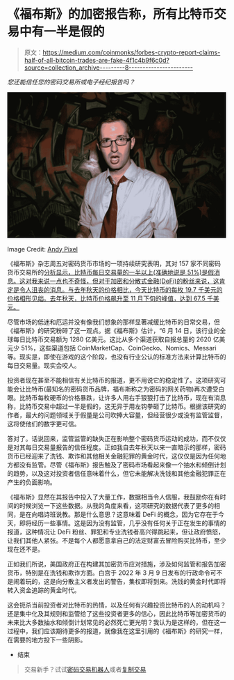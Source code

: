 # 《福布斯》的加密报告称，所有比特币交易中有一半是假的

> 原文：<https://medium.com/coinmonks/forbes-crypto-report-claims-half-of-all-bitcoin-trades-are-fake-4f1c4b9f6c0d?source=collection_archive---------8----------------------->

*您还能信任您的密码交易所或电子经纪报告吗？*

![](img/e97b52647dd3fe9953f294e5738b47d3.png)

Image Credit: [Andy Pixel](https://www.flickr.com/photos/smull/)

《福布斯》杂志周五对密码货币市场的一项持续研究表明，其对 157 家不同密码货币交易所的[分析显示，比特币每日交易量的一半以上(准确地说是 51%)是假消息。这对我来说一点也不奇怪，但对于加密和分散式金融(DeFi)的粉丝来说，这肯定是令人沮丧的消息。与去年秋天的价格相比，今天比特币的每枚 19.7 千美元的价格相形见绌。去年秋天，比特币价格飙升至 11 月下旬的峰值，达到 67.5 千美元。](https://www.forbes.com/sites/javierpaz/2022/08/26/more-than-half-of-all-bitcoin-trades-are-fake/?sh=776659256681)

尽管市场的低迷和厄运并没有像我们想象的那样显著减缓比特币的日常交易，但《福布斯》的研究粉碎了这一观点。据《福布斯》估计，“6 月 14 日，该行业的全球每日比特币交易额为 1280 亿美元。这比从多个渠道获取自报总量的 2620 亿美元少 51%，这些渠道包括 CoinMarketCap、CoinGecko、Nomics、Messari 等。现实是，即使在游戏的这个阶段，也没有行业公认的标准方法来计算比特币的每日交易量。现实会咬人。

投资者现在甚至不能相信有关比特币的报道，更不用说它的稳定性了。这项研究可能会让比特币(最知名的密码货币品牌，福布斯称之为密码的网关药物)再次遭受白眼。比特币每枚硬币的价格暴跌，让许多人用右手狠狠打击了比特币，现在有消息称，比特币交易中超过一半是假的，这无异于用左钩拳砸了比特币。根据该研究的作者，最大的问题领域关于假量是公司吹捧大容量，但经营很少或没有监管监督，这将使他们的数字更可信。

答对了。话说回来，监管监管的缺失正在影响整个密码货币运动的成功，而不仅仅是对其每日交易量报告的信任程度。正如我自去年秋天以来一直暗示的那样，密码货币已经迎来了洗钱、欺诈和其他相关金融犯罪的黄金时代，这仅仅是因为任何地方都没有监管。尽管《福布斯》报告触及了密码市场看起来像一个抽水和倾倒计划的趋势，以及这对投资者信任意味着什么，但它未能解决洗钱和其他金融犯罪正在产生的负面影响。

《福布斯》显然在其报告中投入了大量工作，数据相当令人信服，我鼓励你在有时间的时候浏览一下这些数据。从我的角度来看，这项研究的数据代表了更多的相同，是在向唱诗班说教。那是什么意思？这意味着 DeFi 的概念，因为它存在于今天，即将经历一些事情。这是因为没有监管，几乎没有任何关于正在发生的事情的报道，这种情况让 DeFi 粉丝、罪犯和专业洗钱者高兴得跳起来，但让政府愤怒，让我们其他人紧张。不是每个人都愿意拿自己的法定财富去冒险购买比特币，至少现在还不是。

正如我们所说，美国政府正在构建其加密货币应对措施，涉及如何监管和报告加密货币，特别是在洗钱和欺诈方面。白宫于 2022 年 3 月 9 日发布的行政命令可不是闹着玩的，这是向分散主义者发出的警告，集权即将到来。洗钱的黄金时代即将转入资金追踪的黄金时代。

这会扼杀当前投资者对比特币的热情，以及任何有兴趣投资比特币的人的动机吗？还是集中化及其规则和监管给了这些投资者更多的信心，因此比特币等加密货币的未来比大多数抽水和倾倒计划常见的必然死亡更光明？我认为是这样的，但在这一过程中，我们应该期待更多的报道，就像我在这里引用的《福布斯》的研究一样，在需要的地方投下一些阴影。

*   结束

> 交易新手？试试[密码交易机器人](/coinmonks/crypto-trading-bot-c2ffce8acb2a)或者[复制交易](/coinmonks/top-10-crypto-copy-trading-platforms-for-beginners-d0c37c7d698c)